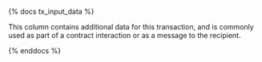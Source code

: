 {% docs tx_input_data %}

This column contains additional data for this transaction, and is commonly used as part of a contract interaction or as a message to the recipient.

{% enddocs %}
